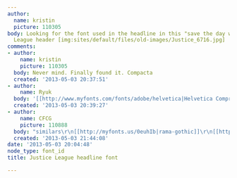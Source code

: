 ```yaml
---
author:
  name: kristin
  picture: 110305
body: Looking for the font used in the headline in this "save the day with the justice
  League header [img:sites/default/files/old-images/Justice_6716.jpg]
comments:
- author:
    name: kristin
    picture: 110305
  body: Never mind. Finally found it. Compacta
  created: '2013-05-03 20:37:51'
- author:
    name: Ryuk
  body: '[[http://www.myfonts.com/fonts/adobe/helvetica|Helvetica Compressed]]/[[http://www.myfonts.com/fonts/ef-typeshop/plakette|Plakette]]/[[http://www.myfonts.com/search/compacta|Compacta]]'
  created: '2013-05-03 20:39:27'
- author:
    name: CFCG
    picture: 110888
  body: "similars\r\n[[http://myfonts.us/0euhIb|rama-gothic]]\r\n[[http://myfonts.us/S0i13b|dharma-gothic]]"
  created: '2013-05-03 21:44:08'
date: '2013-05-03 20:04:48'
node_type: font_id
title: Justice League headline font

---
```

